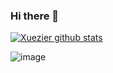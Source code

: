 ### Hi there 👋

<!--
**xuezier/xuezier** is a ✨ _special_ ✨ repository because its `README.md` (this file) appears on your GitHub profile.

Here are some ideas to get you started:

- 🔭 I’m currently working on ...
- 🌱 I’m currently learning ...
- 👯 I’m looking to collaborate on ...
- 🤔 I’m looking for help with ...
- 💬 Ask me about ...
- 📫 How to reach me: ...
- 😄 Pronouns: ...
- ⚡ Fun fact: ...
-->

[![Xuezier github stats](https://github-readme-stats.vercel.app/api?username=xuezier&show_icons=true&title_color=fff&icon_color=79ff97&text_color=fff&bg_color=7bbfea)](https://github.com/anuraghazra/github-readme-stats)


![image](https://user-images.githubusercontent.com/7692708/111278620-b707c480-8674-11eb-97d1-a04a6f3f4dd5.png)

